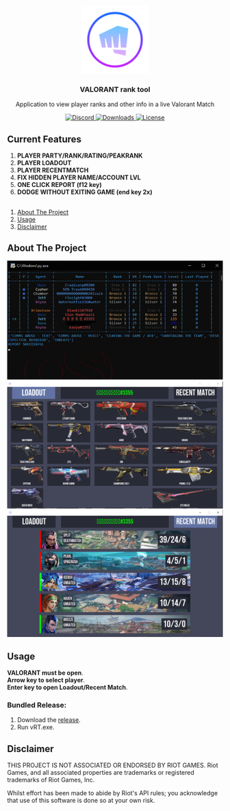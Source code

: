 
<p align="center">
    <a href="https://github.com/putotoy/VALORANT-rank-tool/">
        <img src="assets/icon.png" alt="Logo" width="160" height="160">
    </a>
<h3 align="center"> VALORANT rank tool</h3>
<p align="center">
    Application to view player ranks and other info in a live Valorant Match</p>
    <p align="center">
    <a href="">
      <img alt="Discord" src="https://img.shields.io/discord/652680069839454223?color=blue&label=DISCORD&logo=discord&logoColor=7289da&style=for-the-badge">
    </a>
    <a href="https://github.com/putotoy/VALORANT-rank-tool/releases/latest">
      <img alt="Downloads" src="https://img.shields.io/github/downloads/putotoy/VALORANT-rank-tool/total?color=blue&style=for-the-badge&logo=github">
    </a>
    <a href="https://github.com/putotoy/VALORANT-rank-tool/blob/main/LICENSE">
      <img alt="License" src="https://img.shields.io/github/license/putotoy/VALORANT-rank-tool?color=blue&style=for-the-badge">
    </a>
    </p>

    
## Current Features
1) **PLAYER PARTY/RANK/RATING/PEAKRANK**
2) **PLAYER LOADOUT**
3) **PLAYER RECENTMATCH**
4) **FIX HIDDEN PLAYER NAME/ACCOUNT LVL**
5) **ONE CLICK REPORT (f12 key)**
6) **DODGE WITHOUT EXITING GAME (end key 2x)**


##

  <ol>
    <li><a href="#about-the-project">About The Project</a></li>
    <li><a href="#usage">Usage</a></li>
    <li><a href="#disclaimer">Disclaimer</a></li>
  </ol>


    
## About The Project

 ![Screenshot](assets/report.png)
 ![Skin Showcase Image](assets/loadout.png)
 ![Recent Match](assets/recent.png)

## Usage
 **VALORANT must be open**.<br />
 **Arrow key to select player**.<br />
 **Enter key to open Loadout/Recent Match**.<br />

### Bundled Release:

1) Download the [release](https://github.com/putotoy/VALORANT-rank-tool/releases/latest).
2) Run vRT.exe.

## Disclaimer

 THIS PROJECT IS NOT ASSOCIATED OR ENDORSED BY RIOT GAMES. Riot Games, and all associated properties are trademarks or registered trademarks of Riot Games, Inc.
    
 Whilst effort has been made to abide by Riot's API rules; you acknowledge that use of this software is done so at your own risk.
